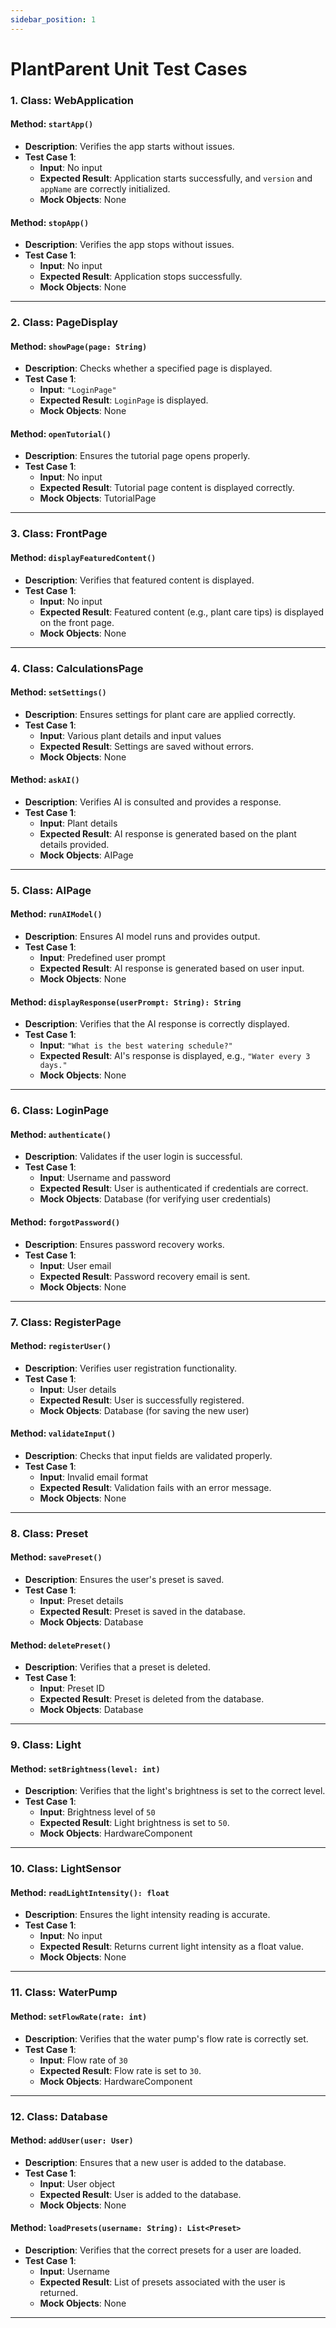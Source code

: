 ```yaml
---
sidebar_position: 1
---
```


# **PlantParent Unit Test Cases**

### 1. **Class: WebApplication**
#### Method: `startApp()`
- **Description**: Verifies the app starts without issues.
- **Test Case 1**: 
  - **Input**: No input
  - **Expected Result**: Application starts successfully, and `version` and `appName` are correctly initialized.
  - **Mock Objects**: None

#### Method: `stopApp()`
- **Description**: Verifies the app stops without issues.
- **Test Case 1**: 
  - **Input**: No input
  - **Expected Result**: Application stops successfully.
  - **Mock Objects**: None

---

### 2. **Class: PageDisplay**
#### Method: `showPage(page: String)`
- **Description**: Checks whether a specified page is displayed.
- **Test Case 1**:
  - **Input**: `"LoginPage"`
  - **Expected Result**: `LoginPage` is displayed.
  - **Mock Objects**: None

#### Method: `openTutorial()`
- **Description**: Ensures the tutorial page opens properly.
- **Test Case 1**:
  - **Input**: No input
  - **Expected Result**: Tutorial page content is displayed correctly.
  - **Mock Objects**: TutorialPage

---

### 3. **Class: FrontPage**
#### Method: `displayFeaturedContent()`
- **Description**: Verifies that featured content is displayed.
- **Test Case 1**:
  - **Input**: No input
  - **Expected Result**: Featured content (e.g., plant care tips) is displayed on the front page.
  - **Mock Objects**: None

---

### 4. **Class: CalculationsPage**
#### Method: `setSettings()`
- **Description**: Ensures settings for plant care are applied correctly.
- **Test Case 1**:
  - **Input**: Various plant details and input values
  - **Expected Result**: Settings are saved without errors.
  - **Mock Objects**: None

#### Method: `askAI()`
- **Description**: Verifies AI is consulted and provides a response.
- **Test Case 1**:
  - **Input**: Plant details
  - **Expected Result**: AI response is generated based on the plant details provided.
  - **Mock Objects**: AIPage

---

### 5. **Class: AIPage**
#### Method: `runAIModel()`
- **Description**: Ensures AI model runs and provides output.
- **Test Case 1**:
  - **Input**: Predefined user prompt
  - **Expected Result**: AI response is generated based on user input.
  - **Mock Objects**: None

#### Method: `displayResponse(userPrompt: String): String`
- **Description**: Verifies that the AI response is correctly displayed.
- **Test Case 1**:
  - **Input**: `"What is the best watering schedule?"`
  - **Expected Result**: AI's response is displayed, e.g., `"Water every 3 days."`
  - **Mock Objects**: None

---

### 6. **Class: LoginPage**
#### Method: `authenticate()`
- **Description**: Validates if the user login is successful.
- **Test Case 1**:
  - **Input**: Username and password
  - **Expected Result**: User is authenticated if credentials are correct.
  - **Mock Objects**: Database (for verifying user credentials)

#### Method: `forgotPassword()`
- **Description**: Ensures password recovery works.
- **Test Case 1**:
  - **Input**: User email
  - **Expected Result**: Password recovery email is sent.
  - **Mock Objects**: None

---

### 7. **Class: RegisterPage**
#### Method: `registerUser()`
- **Description**: Verifies user registration functionality.
- **Test Case 1**:
  - **Input**: User details
  - **Expected Result**: User is successfully registered.
  - **Mock Objects**: Database (for saving the new user)

#### Method: `validateInput()`
- **Description**: Checks that input fields are validated properly.
- **Test Case 1**:
  - **Input**: Invalid email format
  - **Expected Result**: Validation fails with an error message.
  - **Mock Objects**: None

---

### 8. **Class: Preset**
#### Method: `savePreset()`
- **Description**: Ensures the user's preset is saved.
- **Test Case 1**:
  - **Input**: Preset details
  - **Expected Result**: Preset is saved in the database.
  - **Mock Objects**: Database

#### Method: `deletePreset()`
- **Description**: Verifies that a preset is deleted.
- **Test Case 1**:
  - **Input**: Preset ID
  - **Expected Result**: Preset is deleted from the database.
  - **Mock Objects**: Database

---

### 9. **Class: Light**
#### Method: `setBrightness(level: int)`
- **Description**: Verifies that the light's brightness is set to the correct level.
- **Test Case 1**:
  - **Input**: Brightness level of `50`
  - **Expected Result**: Light brightness is set to `50`.
  - **Mock Objects**: HardwareComponent

---

### 10. **Class: LightSensor**
#### Method: `readLightIntensity(): float`
- **Description**: Ensures the light intensity reading is accurate.
- **Test Case 1**:
  - **Input**: No input
  - **Expected Result**: Returns current light intensity as a float value.
  - **Mock Objects**: None

---

### 11. **Class: WaterPump**
#### Method: `setFlowRate(rate: int)`
- **Description**: Verifies that the water pump's flow rate is correctly set.
- **Test Case 1**:
  - **Input**: Flow rate of `30`
  - **Expected Result**: Flow rate is set to `30`.
  - **Mock Objects**: HardwareComponent

---

### 12. **Class: Database**
#### Method: `addUser(user: User)`
- **Description**: Ensures that a new user is added to the database.
- **Test Case 1**:
  - **Input**: User object
  - **Expected Result**: User is added to the database.
  - **Mock Objects**: None

#### Method: `loadPresets(username: String): List<Preset>`
- **Description**: Verifies that the correct presets for a user are loaded.
- **Test Case 1**:
  - **Input**: Username
  - **Expected Result**: List of presets associated with the user is returned.
  - **Mock Objects**: None

---

